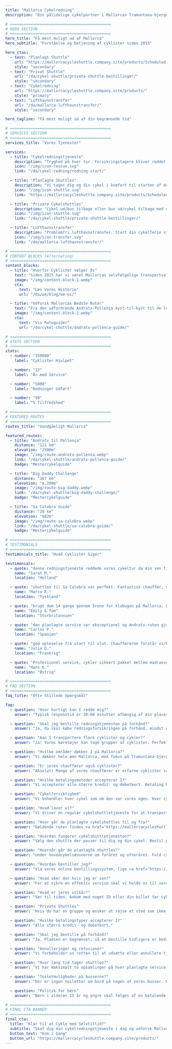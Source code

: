 ```yaml
---
title: "Mallorca Cykelredning"
description: "Din pålidelige cykelpartner i Mallorcas Tramuntana-bjerge. Cykelredningstjeneste, shuttles og lufthavnstransfer for cyklister."

# ============================================
# HERO SECTION
# ============================================
hero_title: "Få mest muligt ud af Mallorca"
hero_subtitle: "Forståelse og betjening af cyklister siden 2015"

hero_ctas:
  - text: "Planlagt Shuttle"
    url: "https://mallorcacycleshuttle.company.site/products/Scheduled-Bike-Buses-c15728235"
    style: "secondary"
  - text: "Privat Shuttle"
    url: "/da/cykel-shuttle/private-shuttle-bestillinger/"
    style: "secondary"
  - text: "Cykelredning"
    url: "https://mallorcacycleshuttle.company.site/products/"
    style: "primary"
  - text: "Lufthavnstransfer"
    url: "/da/mallorca-lufthavnstransfer/"
    style: "secondary"

hero_tagline: "Få mest muligt ud af din begrænsede tid"

# ============================================
# SERVICES SECTION
# ============================================
services_title: "Vores Tjenester"

services:
  - title: "Cykelredningstjeneste"
    description: "Tryghed på hver tur. Forsikringstagere bliver reddet overalt på Mallorca hvis cyklen eller kroppen svigter."
    icon: "/img/icon-rescue.svg"
    link: "/da/cykel-redning/redning-start/"

  - title: "Planlagte Shuttles"
    description: "Vi tager dig og din cykel i komfort til starten af de ikoniske envejsruter."
    icon: "/img/icon-shuttle.svg"
    link: "https://mallorcacycleshuttle.company.site/products/Scheduled-Bike-Buses-c15728235"

  - title: "Private Cykelshuttles"
    description: "Cykel ud/bus tilbage eller bus ud/cykel tilbage med din gruppe på det tidspunkt, du vælger."
    icon: "/img/icon-shuttle.svg"
    link: "/da/cykel-shuttle/private-shuttle-bestillinger/"

  - title: "Lufthavnstransfer"
    description: "Problemfri lufthavnstransfer. Start din cykelferie stressfrit fra det øjeblik du lander."
    icon: "/img/icon-transfer.svg"
    link: "/da/mallorca-lufthavnstransfer/"

# ============================================
# CONTENT BLOCKS (Alternating)
# ============================================
content_blocks:
  - title: "Hvorfor Cyklister Vælger Os"
    text: "Siden 2015 har vi været Mallorcas selvfølgelige transportvalg for cyklister – vi kører shuttles, håndterer redninger over hele øen og behandler cykler som om de var vores egne. Forvent et venligt, pålideligt team, komfortable busser og lokal viden du kan stole på."
    image: "/img/content-block-1.webp"
    cta:
      text: "Læs Vores Historie"
      url: "/da/om/blog/om-os/"

  - title: "Udforsk Mallorcas Bedste Ruter"
    text: "Fra den udfordrende Andratx-Pollença kyst-til-kyst til de legendariske stigninger fra havnene i Sa Calobra og Valldemossa til de stille indlandsveie, Mallorca er et cykelparadis i verdensklasse. Vores omfattende ruteguider hjælper dig med at planlægge dine perfekte envejsture med detaljerede kort, højdeprofiler og insider-tips."
    image: "/img/content-block-2.webp"
    cta:
      text: "Vis Ruteguider"
      url: "/da/cykel-shuttle/andratx-pollenca-guide/"

# ============================================
# STATS SECTION
# ============================================
stats:
  - number: "350000"
    label: "Cyklister Hjulpet"

  - number: "12"
    label: "År med Service"

  - number: "5000"
    label: "Redninger Udført"

  - number: "99"
    label: "% Tilfredshed"

# ============================================
# FEATURED ROUTES
# ============================================
routes_title: "Uundgåeligt Mallorca"

featured_routes:
  - title: "Andratx til Pollença"
    distance: "121 km"
    elevation: "2500m"
    image: "/img/route-andratx-pollenca.webp"
    link: "/da/cykel-shuttle/andratx-pollenca-guide/"
    badge: "Mestercykelguide"

  - title: "Big Daddy Challenge"
    distance: "167 km"
    elevation: "4,200m"
    image: "/img/route-big-daddy.webp"
    link: "/da/cykel-shuttle/big-daddy-challenge/"
    badge: "Mestercykelguide"

  - title: "Sa Calobra Guide"
    distance: "20 km"
    elevation: "682m"
    image: "/img/route-sa-calobra.webp"
    link: "/da/cykel-shuttle/sa-calobra-guide/"
    badge: "Mestercykelguide"

# ============================================
# TESTIMONIALS
# ============================================
testimonials_title: "Hvad Cyklister Siger"

testimonials:
  - quote: "denne redningstjeneste reddede vores cykeltur da min ven fik et mekanisk problem. Professionelt, hurtigt og venligt. Anbefales på det kraftigste!"
    name: "Sarah M."
    location: "Holland"

  - quote: "shuttlen til Sa Calobra var perfekt. Fantastisk chauffør, sikker cykeltransport og vi startede vores tur fra præcis hvor vi ville med friske ben. Værd hver krone."
    name: "Marco R."
    location: "Tyskland"

  - quote: "brugt dem 14 gange gennem årene for klubugen på Mallorca. Lufthavnstransfer og planlagt shuttle til Andratx. Trygheden alene er det værd. Disse fyre ved hvad de laver."
    name: "Emily & Tom"
    location: "Storbritannien"

  - quote: "den planlagte service var eksceptionel og Andratx-ruten gjorde vores cykelferie. Kan ikke vente til næste år!"
    name: "Carlos P."
    location: "Spanien"

  - quote: "god oplevelse fra start til slut. Chaufførerne forstår virkelig cyklisters behov. Gjort fire ture med dem nu."
    name: "Julie D."
    location: "Frankrig"

  - quote: "Professionel service, cykler sikkert pakket mellem madrasser og ruterne er spektakulære. Anbefales kraftigt for seriøse cyklister."
    name: "Hans K."
    location: "Østrig"

# ============================================
# FAQ SECTION
# ============================================
faq_title: "Ofte Stillede Spørgsmål"

faq:
  - question: "Hvor hurtigt kan I redde mig?"
    answer: "Typisk responstid er 30-60 minutter afhængig af din placering på Mallorca. Vi har flere køretøjer stationeret over hele øen for hurtig respons."

  - question: "Skal jeg bestille redningstjenesten på forhånd?"
    answer: "Ja, du skal købe redningsforsikringen på forhånd, mindst dagen før brug (gyldig for hele dit ophold)."

  - question: "Kan I transportere flere cyklister og cykler?"
    answer: "Ja! Vores køretøjer kan tage grupper af cyklister. Perfekt for cykelgrupper eller cykelklubber."

  - question: "Hvilke områder dækker I på Mallorca?"
    answer: "Vi dækker hele øen Mallorca, med fokus på Tramuntana-bjergene hvor de bedste envejsruter findes. Fra Andratx til Pollença og overalt imellem."

  - question: "Er jeres chauffører også cyklister?"
    answer: "Absolut! Mange af vores chauffører er erfarne cyklister som kender ruterne, udfordringerne og præcis hvad du har brug for."

  - question: "Hvilke betalingsmetoder accepterer I?"
    answer: "Vi accepterer alle større kredit- og debetkort. Betaling håndteres sikkert gennem Stripe bestillingssystem."

  - question: "Cykelforsiktighed"
    answer: "Vi behandler hver cykel som om den var vores egen. Hver cykel pakkes sikkert i specialtilpassede trailere, dæmpet mellem madrasser, hvilket sikrer at den ankommer i samme stand som da den blev pakket før afrejse."

  - question: "Hvad laver vi?"
    answer: "Vi driver en regulær cykelshuttletjeneste for at transportere dig og din cykel til starten af Mallorcas ikoniske envejs bucket-list-ruter. Tjek <a href='https://mallorcacycleshuttle.company.site/products/' target='_blank' rel='noopener noreferrer'>tidsplanen her</a>. Vi tilbyder en cykel- og cyklist-redningstjeneste ved havari. <a href='https://mallorcacycleshuttle.company.site/products/' target='_blank' rel='noopener noreferrer'>Link her</a>. Vi tilbyder private lufthavnstransfer med direkte tilbud tilgængeligt <a href='/da/mallorca-lufthavnstransfer/'>her</a>."

  - question: "Hvor går de planlagte cykelshuttles til og fra?"
    answer: "Gældende ruter findes <a href='https://mallorcacycleshuttle.company.site/products/' target='_blank' rel='noopener noreferrer'>her</a>."

  - question: "Hvordan fungerer cykelshuttletjenesten?"
    answer: "Vælg den shuttle der passer til dig og din cykel. Bestil på forhånd, da pladserne er begrænsede. Ankom mindst 15 minutter før afrejse med bevis på ID eller din billet (at vise den på din telefon er ideelt) for at få lastet din cykel. <a href='https://mallorcacycleshuttle.company.site/products/' target='_blank' rel='noopener noreferrer'>Bestil her</a>. Nyd rejsen til din destination og elsk turen tilbage. Enkelt, effektivt og essentielt – forvandler din dag til et uforglemmelig eventyr."

  - question: "Hvornår går de planlagte shuttles?"
    answer: "Under hovedcykelsæsonerne om foråret og efteråret. Fuld cykelshuttletidsplan findes <a href='https://mallorcacycleshuttle.company.site/products/' target='_blank' rel='noopener noreferrer'>her</a>."

  - question: "Hvordan bestiller jeg?"
    answer: "Via vores online bestillingssystem, lige <a href='https://mallorcacycleshuttle.company.site/products/' target='_blank' rel='noopener noreferrer'>her</a>."

  - question: "Hvad sker der hvis jeg er sen?"
    answer: "For at sikre en effektiv service skal vi holde os til vores annoncerede tidsplan. Desværre kan vi ikke vente på forsinkede passagerer, da dette påvirker både vores service og andre cyklister. Ankom venligst til det valgte afrejsepunkt før cykelpakkningstiden som er angivet på din billet. Da dit fravær kan forhindre andre i at bestille, kan vi ikke udstede refusioner for mistede shuttles."

  - question: "Hvad er jeres vilkår?"
    answer: "Vær til tiden. Ankom med noget ID eller din billet før cykelindlæsning som er angivet på din billet. Fulde vilkår her."

  - question: "Private Shuttles"
    answer: "Hvis du har en gruppe og ønsker at rejse et sted som ikke er i tidsplanen eller på et andet tidspunkt, venligst <a href='/da/cykel-shuttle/private-shuttle-bestillinger/'>bestil her</a>."

  - question: "Hvilke betalingstyper accepterer I?"
    answer: "Alle større kredit- og debetkort."

  - question: "Skal jeg bestille på forhånd?"
    answer: "Ja. Pladsen er begrænset, så at bestille tidligere er bedre end at bestille senere for at undgå skuffelse. Vi anbefaler også at bestille din tur tidligt i dit ophold, hvilket sikrer friske ben og en reservedag hvis vejret skulle blive dårligt på din valgte dag. <a href='https://mallorcacycleshuttle.company.site/products/' target='_blank' rel='noopener noreferrer'>Bestil her</a>."

  - question: "Annulleringer og refusioner"
    answer: "Vi forbeholder os retten til at udsætte eller annullere tjenester efter behov og uden at udstede forhåndsvarsel. I tilfælde af en shuttleannullering er en fuld refusion for købte billetter, eller overførsel til en alternativ bus tilgængelig. Hvis du ønsker at ændre din billet til en anden dato, kan dette være muligt og vil blive afgjort fra sag til sag. For fuldstændig refusions- og annulleringsinformation, se de fulde vilkår her."

  - question: "Hvor lang tid tager shuttles?"
    answer: "Vi har maksimalt to opsamlinger på hver planlagte service. En eksempeltjeneste til Andratx er som følger: Port de Pollença, begynd at pakke cykler kl. 07:15, derefter videre til Alcúdia og begynd at pakke cykler kl. 07:35 med en gennemsnitlig ankomsttid kl. 09:15 i Andratx, afhængig af trafikken."

  - question: "Toiletmuligheder på busserne?"
    answer: "Der er ingen toiletter om bord på nogen af vores busser. Med en maksimal rejsetid på 90 minutter er det normalt ikke nødvendigt! Bare vær forsigtig med mængden af væske du vælger at have før og under rejsen."

  - question: "Politik for børn"
    answer: "Børn i alderen 15 år og yngre skal følges af en betalende voksen. Alle pladser er prissat ens."

# ============================================
# FINAL CTA BANNER
# ============================================
final_cta:
  title: "Klar til at Cykle med Selvtillid?"
  subtitle: "Skaf dig din cykelredningstjeneste i dag og udforsk Mallorca bekymringsfrit"
  button_text: "Kom i Gang"
  button_url: "https://mallorcacycleshuttle.company.site/products/"
---
```

